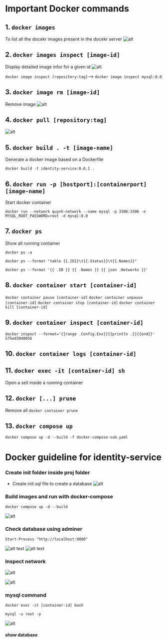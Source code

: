 
# Important Docker commands
## 1. `docker images`
To list all the docekr images present in the docekr server
![alt](screenshot\docker-images.png)
## 2. `docker images inspect [image-id]`
Display detailed image infor for a given id
![alt](screenshot/docker-image-inspect.png)
 
 `docker image inspect [repository:tag]`--> `docker image inspect mysql:8.0`
## 3. `docker image rm [image-id]`
Remove image 
![alt](screenshot/docker-image-rm.png)

## 4. `docker pull [repository:tag] `
![alt](screenshot/docker-image-pull.png)
## 5. `docker build . -t [image-name]`
Generate a docker image based on a Dockerfile

`docker build -t identity-service:0.0.1 .`


## 6. `docker run -p [hostport]:[containerport] [image-name]`
Start docker container

`docker run --network quynh-network --name mysql -p 3306:3306 -e MYSQL_ROOT_PASSWORD=root -d mysql:8.0`
## 7. `docker ps`
Show all running container

`docker ps -a`

`docker ps --format "table {{.ID}}\t{{.Status}}\t{{.Names}}"`

`docker ps --format '{{ .ID }} {{ .Names }} {{ json .Networks }}'`
## 8. `docker container start [container-id]`

`docker container pause [container-id]`
`docker container unpause [container-id]`
`docker container stop [container-id]`
`docker container kill [container-id]`
## 9. `docker container inspect [container-id]`

`docker inspect --format='{{range .Config.Env}}{{println .}}{{end}}' 575ed3040056 `

## 10. `docker container logs [container-id]`

 
## 11. `docker exec -it [container-id] sh`
Open a sell inside a running container

## 12. `docker [...] prune`
Remove all 
`docker container prune`
## 13. `docker compose up`
`docker compose up -d --build -f docker-compose-sub.yaml `


# Docker guideline for identity-service


### Create init folder inside proj folder
+ Create init.sql file to create a database 
![alt](screenshot/init-folder.png)
### Build images and run with docker-compose

`docker compose up -d --build`

![alt](screenshot/docker-compose-up.png)


### Check database using adminer
`Start-Process "http://localhost:9080"`

![alt text](screenshot/check-adminer.png)
![alt text](screenshot/check-adminer2.png)

### Inspect network
![alt](screenshot/inspect-network.png)

![alt](screenshot/inspect1.png)
### mysql command 
`docker exec -it [container-id] bash`

`mysql -u root -p`

![alt](screenshot/mysql-shell.png)
#### show database
 
